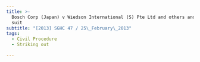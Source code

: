 ```yaml
---
title: >-
  Bosch Corp (Japan) v Wiedson International (S) Pte Ltd and others and another
  suit
subtitle: "[2013] SGHC 47 / 25\_February\_2013"
tags:
  - Civil Procedure
  - Striking out

---
```



